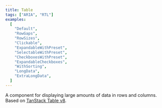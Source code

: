 ```yaml
---
title: Table
tags: ["ARIA", "RTL"]
examples:
  [
    "Default",
    "RowGaps",
    "RowSizes",
    "Clickable",
    "ExpandableWithPreset",
    "SelectableWithPreset",
    "CheckboxesWithPreset",
    "ExpandableCheckboxes",
    "WithSorting",
    "LongData",
    "ExtraLongData",
  ]
---
```


A component for displaying large amounts of data in rows and columns. Based on [TanStack Table v8](https://github.com/TanStack/table).
